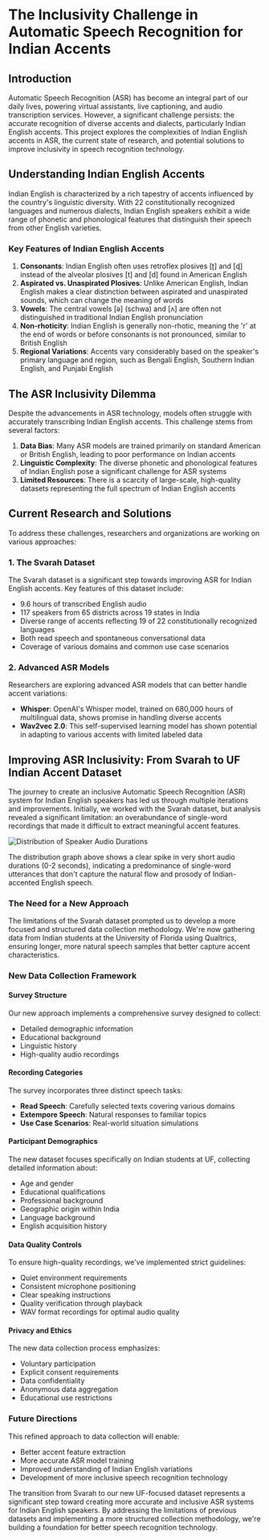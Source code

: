 # The Inclusivity Challenge in Automatic Speech Recognition for Indian Accents

## Introduction

Automatic Speech Recognition (ASR) has become an integral part of our daily lives, powering virtual assistants, live captioning, and audio transcription services. However, a significant challenge persists: the accurate recognition of diverse accents and dialects, particularly Indian English accents. This project explores the complexities of Indian English accents in ASR, the current state of research, and potential solutions to improve inclusivity in speech recognition technology.

## Understanding Indian English Accents

Indian English is characterized by a rich tapestry of accents influenced by the country's linguistic diversity. With 22 constitutionally recognized languages and numerous dialects, Indian English speakers exhibit a wide range of phonetic and phonological features that distinguish their speech from other English varieties.

### Key Features of Indian English Accents

1. **Consonants**: Indian English often uses retroflex plosives [ʈ] and [ɖ] instead of the alveolar plosives [t] and [d] found in American English
2. **Aspirated vs. Unaspirated Plosives**: Unlike American English, Indian English makes a clear distinction between aspirated and unaspirated sounds, which can change the meaning of words
3. **Vowels**: The central vowels [ə] (schwa) and [ʌ] are often not distinguished in traditional Indian English pronunciation
4. **Non-rhoticity**: Indian English is generally non-rhotic, meaning the 'r' at the end of words or before consonants is not pronounced, similar to British English
5. **Regional Variations**: Accents vary considerably based on the speaker's primary language and region, such as Bengali English, Southern Indian English, and Punjabi English

## The ASR Inclusivity Dilemma

Despite the advancements in ASR technology, models often struggle with accurately transcribing Indian English accents. This challenge stems from several factors:

1. **Data Bias**: Many ASR models are trained primarily on standard American or British English, leading to poor performance on Indian accents
2. **Linguistic Complexity**: The diverse phonetic and phonological features of Indian English pose a significant challenge for ASR systems
3. **Limited Resources**: There is a scarcity of large-scale, high-quality datasets representing the full spectrum of Indian English accents

## Current Research and Solutions

To address these challenges, researchers and organizations are working on various approaches:

### 1. The Svarah Dataset

The Svarah dataset is a significant step towards improving ASR for Indian English accents. Key features of this dataset include:

- 9.6 hours of transcribed English audio
- 117 speakers from 65 districts across 19 states in India
- Diverse range of accents reflecting 19 of 22 constitutionally recognized languages
- Both read speech and spontaneous conversational data
- Coverage of various domains and common use case scenarios

### 2. Advanced ASR Models

Researchers are exploring advanced ASR models that can better handle accent variations:

- **Whisper**: OpenAI's Whisper model, trained on 680,000 hours of multilingual data, shows promise in handling diverse accents
- **Wav2vec 2.0**: This self-supervised learning model has shown potential in adapting to various accents with limited labeled data

## Improving ASR Inclusivity: From Svarah to UF Indian Accent Dataset

The journey to create an inclusive Automatic Speech Recognition (ASR) system for Indian English speakers has led us through multiple iterations and improvements. Initially, we worked with the Svarah dataset, but analysis revealed a significant limitation: an overabundance of single-word recordings that made it difficult to extract meaningful accent features.

![Distribution of Speaker Audio Durations]([Distribution.jpg](https://github.com/Aryaan03/Independent-Study/blob/main/Distribution.png))

The distribution graph above shows a clear spike in very short audio durations (0-2 seconds), indicating a predominance of single-word utterances that don't capture the natural flow and prosody of Indian-accented English speech.

### The Need for a New Approach

The limitations of the Svarah dataset prompted us to develop a more focused and structured data collection methodology. We're now gathering data from Indian students at the University of Florida using Qualtrics, ensuring longer, more natural speech samples that better capture accent characteristics.

### New Data Collection Framework

#### Survey Structure

Our new approach implements a comprehensive survey designed to collect:

- Detailed demographic information
- Educational background
- Linguistic history
- High-quality audio recordings

#### Recording Categories

The survey incorporates three distinct speech tasks:

- **Read Speech**: Carefully selected texts covering various domains
- **Extempore Speech**: Natural responses to familiar topics
- **Use Case Scenarios**: Real-world situation simulations

#### Participant Demographics

The new dataset focuses specifically on Indian students at UF, collecting detailed information about:

- Age and gender
- Educational qualifications
- Professional background
- Geographic origin within India
- Language background
- English acquisition history

#### Data Quality Controls

To ensure high-quality recordings, we've implemented strict guidelines:

- Quiet environment requirements
- Consistent microphone positioning
- Clear speaking instructions
- Quality verification through playback
- WAV format recordings for optimal audio quality

#### Privacy and Ethics

The new data collection process emphasizes:

- Voluntary participation
- Explicit consent requirements
- Data confidentiality
- Anonymous data aggregation
- Educational use restrictions

### Future Directions

This refined approach to data collection will enable:

- Better accent feature extraction
- More accurate ASR model training
- Improved understanding of Indian English variations
- Development of more inclusive speech recognition technology

The transition from Svarah to our new UF-focused dataset represents a significant step toward creating more accurate and inclusive ASR systems for Indian English speakers. By addressing the limitations of previous datasets and implementing a more structured collection methodology, we're building a foundation for better speech recognition technology.
